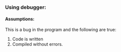 ### Using debugger:  
#### Assumptions:
This is a bug in the program and the following are true:  
1. Code is written  
2. Compiled without errors.  


